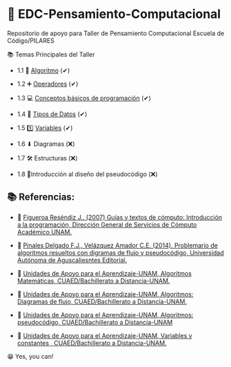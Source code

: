 # 🤔 EDC-Pensamiento-Computacional

Repositorio de apoyo para Taller de Pensamiento Computacional Escuela de Código/PILARES

📚 Temas Principales del Taller

 + 1.1 🔁 [Algoritmo](https://github.com/IzzyGrant/EDC-Pensamiento-Compuatcional/blob/main/1.%20Algoritmos.md) (✔)

 + 1.2 ➕ [Operadores](https://github.com/IzzyGrant/EDC-Pensamiento-Compuatcional/blob/main/2.%20Operadores.md) (✔)

 + 1.3 💻 [Conceptos básicos de programación](https://github.com/IzzyGrant/EDC-Pensamiento-Compuatcional/blob/main/3.%20Conceptos%20B%C3%A1sicos%20de%20Programaci%C3%B3n.md) (✔)

 + 1.4 📄 [Tipos de Datos](https://github.com/IzzyGrant/EDC-Pensamiento-Compuatcional/blob/main/4.%20Tipos%20de%20Datos.md) (✔)

 + 1.5 1️⃣ [Variables](https://github.com/IzzyGrant/EDC-Pensamiento-Compuatcional/blob/main/5.%20Variables.md) (✔)

 + 1.6 ⬇ Diagramas (❌)

 + 1.7 🛠 Estructuras (❌)

 + 1.8 📝Introducción al diseño del pseudocódigo (❌)


## 📚 Referencias:

 + 📕 [Figueroa Reséndiz J., (2007) Guías y textos de cómputo: Introducción a la programación, 
Dirección General de Servicios de Cómputo Académico UNAM.](https://drive.google.com/file/d/18Tjzd09-9JXXWrlGfCOelJCEr5bobrJn/view)

 + 📗 [Pinales Delgado F.J., Velázquez Amador C.E. (2014). Problemario de algoritmos resueltos 
con digramas de flujo y pseudocódigo, Universidad Autónoma de Aguscaliesntes Editorial.]( https://editorial.uaa.mx/catalogo/ccb_algoritmos_9786078285969.html
)

 + 📘 [Unidades de Apoyo para el Aprendizaje-UNAM, Algoritmos Matemáticas, 
CUAED/Bachillerato a Distancia-UNAM.](https://uapa.cuaieed.unam.mx/node/831)

 + 📙 [Unidades de Apoyo para el Aprendizaje-UNAM, Algoritmos: Diagramas de flujo,
CUAED/Bachillerato a Distancia-UNAM.](https://uapa.cuaieed.unam.mx/node/824)
 
 + 📒 [Unidades de Apoyo para el Aprendizaje-UNAM, Algoritmos: pseudocódigo,
CUAED/Bachillerato a Distancia-UNAM](https://uapa.cuaieed.unam.mx/node/810)

 + 📕 [Unidades de Apoyo para el Aprendizaje-UNAM, Variables y constantes , CUAED/Bachillerato 
a Distancia-UNAM.](https://uapa.cuaieed.unam.mx/node/806)


😁 Yes, you can!
